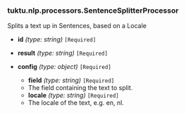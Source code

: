 ### tuktu.nlp.processors.SentenceSplitterProcessor
Splits a text up in Sentences, based on a Locale

  * **id** *(type: string)* `[Required]`

  * **result** *(type: string)* `[Required]`

  * **config** *(type: object)* `[Required]`

    * **field** *(type: string)* `[Required]`
    - The field containing the text to split.

    * **locale** *(type: string)* `[Required]`
    - The locale of the text, e.g. en, nl.


